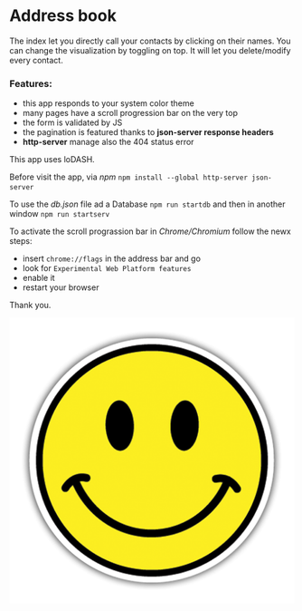 # Address book

The index let you directly call your contacts by clicking on their names.
You can change the visualization by toggling on top. It will let you delete/modify every contact.

### Features:

- this app responds to your system color theme
- many pages have a scroll progression bar on the very top
- the form is validated by JS
- the pagination is featured thanks to **json-server response headers**
- **http-server** manage also the 404 status error

This app uses loDASH.

Before visit the app, via _npm_
`npm install --global http-server json-server`

To use the _db.json_ file ad a Database
`npm run startdb`
and then in another window
`npm run startserv`

To activate the scroll prograssion bar in _Chrome/Chromium_ follow the newx steps:

- insert `chrome://flags` in the address bar and go
- look for `Experimental Web Platform features`
- enable it
- restart your browser

Thank you.

![Smile](/assets/images/smile.png "Smile")
